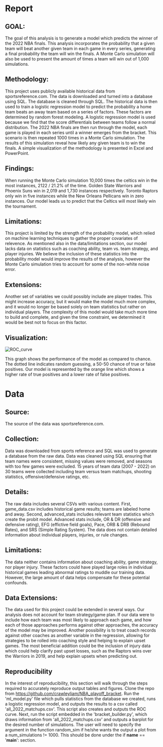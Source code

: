 # Report
## GOAL:
The goal of this analysis is to generate a model which predicts the winner of the 2022 NBA finals.
This analysis incorporates the probability that a given team will beat another given team in each game in every series, generating a final probability the team will win the finals.
A Monte Carlo simulation will also be used to present the amount of times a team will win out of 1,000 simulations.

## Methodology:
This project uses publicly available historical data from sportsreference.com.
The data is downloaded and turned into a database using SQL.
The database is cleaned through SQL.
The historical data is then used to train a logistic regression model to predict the probability a home team beats an away team based on a series of factors. 
These factors are determined by random forest modeling.
A logistic regression model is used because we find that the score differentials between teams follow a normal distribution.
The 2022 NBA finals are then run through the model, each game is played in each series until a winner emerges from the bracket.
This scenario is then repeated 1000 times in a Monte Carlo simulation.
The results of this simulation reveal how likely any given team is to win the finals.
A simple visualization of the methodology is presented in Excel and PowerPoint.

## Findings:
When running the Monte Carlo simulation 10,000 times the celtics win in the most instances, 2122 / 21.2% of the time.
Golden State Warriors and Phoenix Suns win in 2,019 and 1,730 instances respectively.
Toronto Raptors only win in five instances while the New Orleans Pellicans win in zero instances.
Our model leads us to predict that the Celtics will most likely win the tournament.

## Limitations:
This project is limited by the strength of the probability model, which relied on machine learning techniques to gather the proper covariates of relevence. As mentioned also in the data/limitations section, our model lacks data on statistics such as coaching ability, team vs. team strategy, and player injuries. We believe the inclusion of these statistics into the probability model would improve the results of the analysis, however the Monte Carlo simulation tries to account for some of the non-white noise error.

## Extensions:
Another set of variables we could possibly include are player trades.  This might increase accuracy, but it would make the model much more complex, and it would no longer be based solely on team statistics but rather on individual players.  The complexity of this model would take much more time to build and complete, and given the time constraint, we determined it would be best not to focus on this factor.


## Visualization:
![ROC_curve](https://user-images.githubusercontent.com/97993980/168327854-5fea75bf-374e-4614-bbf3-5ebcaa6756e8.png)

This graph shows the performance of the model as compared to chance.
The dotted line indicates random guessing, a 50-50 chance of true or false positives.
Our model is represented by the orange line which shows a higher rate of true positives and a lower rate of false positives.

# Data
## Source:
The source of the data was sportsreference.com.

## Collection:
Data was downloaded from sports reference and SQL was used to generate a database from the raw data.
Data was cleaned using SQL ensuring that team names were consistent, missing values were removed, and seasons with too few games were excluded. 15 years of team data (2007 - 2022) on 30 teams were collected including team versus team matchups, shooting statistics, offensive/defensive ratings, etc.

## Details:
The raw data includes several CSVs with various content.
First, game_data.csv includes historical game results; teams are labeled home and away.
Second, advanced_stats includes relevant team statistics which create the probit model.
Advanced stats include, OR & DR (offensive and defensive rating), EFG (effictive field goals), Pace, ORB & DRB (Rebound Rates), and SRS (Simple Rating System).
The data does not contain detailed information about individual players, injuries, or rule changes.

## Limitations:
The data neither contains information about coaching ability, game strategy, nor player injury. 
These factors could have played large roles in individual historical games leading abnormal ratings to muddle our training data. However, the large amount of data helps compensate for these potential confounds.

## Data Extensions:
The data used for this project could be extended in several ways.
Our analysis does not account for team strategy/game plan.
If our data were to include how each team was most likely to approach each game, and how each of those approaches performs against other approaches, the accuracy of the model may be improved.
Another possibility is to treat coach records against other coaches as another variable in the regression, allowing for strategies to be rolled into coaching style and helping to explain upset games. 
The most beneficial addition could be the inclusion of injury data which could help clarify past upset losses, such as the Raptors wins over the Warriors in 2019, and help explain upsets when predicting out.

## Reproducibility
In the interest of reproducibility, this section will walk through the steps required to accurately reproduce output tables and figures. Clone the repo from https://github.com/crawleyliam/NBA_playoff_bracket. Run the 'ml_model.py' file which pulls statistics from the database we created, runs a logistic regression model, and outputs the results to a csv called 'all_2022_matchups.csv'. This script also creates and outputs the ROC curve. Next, run the script embedded in the 'bracket_builder.py', which draws information from 'all_2022_matchups.csv' and outputs a barplot for the desired number of simulations. The user will need to specify the argument in the function random_sim if he/she wants the output a plot from a num_simulations != 1000. This should be done under the if __name__ == '__main__': section. 
